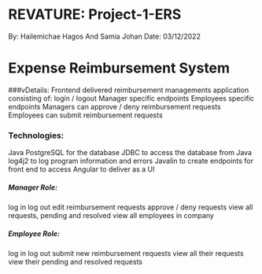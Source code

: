 
# REVATURE: Project-1-ERS
By: Hailemichae Hagos And Samia Johan
Date: 03/12/2022

# Expense Reimbursement System
###vDetails:
Frontend delivered reimbursement managements application consisting of:
login / logout
Manager specific endpoints
Employees specific endpoints
Managers can approve / deny reimbursement requests
Employees can submit reimbursement requests

### Technologies:
Java
PostgreSQL for the database
JDBC to access the database from Java
log4j2 to log program information and errors
Javalin to create endpoints for front end to access
Angular to deliver as a UI

##### Manager Role:

log in
log out
edit reimbursement requests
approve / deny requests
view all requests, pending and resolved
view all employees in company

##### Employee Role:
log in
log out
submit new reimbursement requests
view all their requests
view their pending and resolved requests





